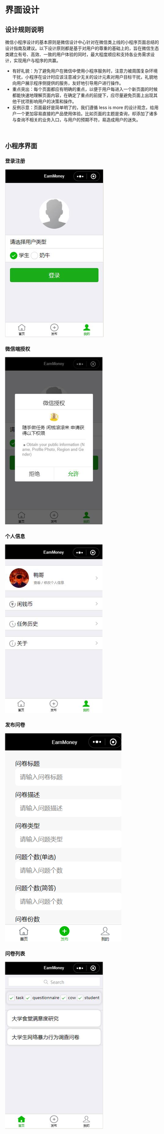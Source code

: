 # 界面设计
## 设计规则说明
微信小程序设计的基本原则是微信设计中心针对在微信类上线的小程序页面总结的设计指南及建议。以下设计原则都是基于对用户的尊重的基础上的，旨在微信生态类建立有号、高效、一致的用户体验的同时，最大程度顺应和支持各业务需求设计，实现用户与程序的共赢。
- 有好礼貌：为了避免用户在微信中使用小程序服务时，注意力被周围复杂环境干扰，小程序在设计时应该注意减少无关的设计元素对用户目标干扰，礼貌地向用户展示程序侧提供的服务，友好地引导用户进行操作。
- 重点突出：每个页面都应有明确的重点，以便于用户每进入一个新页面的时候都能快速地理解页面内容，在确定了重点的前提下，应尽量避免页面上出现其他干扰项影响用户的决策和操作。
- 反例示意：页面最好是简单明了的，我们遵循 less is more 的设计观念，给用户一个更加容易直接的产品使用体验。比如页面的主题是查询，却添加了诸多与查询不相关的业务入口，与用户的预期不符，易造成用户的迷失。
<br>

## 小程序界面
### 登录注册
![](images/ui2.jpg)
### 微信端授权
![](images/ui4.jpg)
### 个人信息
![](images/ui5.jpg)
### 发布问卷
![](images/ui6.png)
### 问卷列表
![](images/ui1.jpg)
